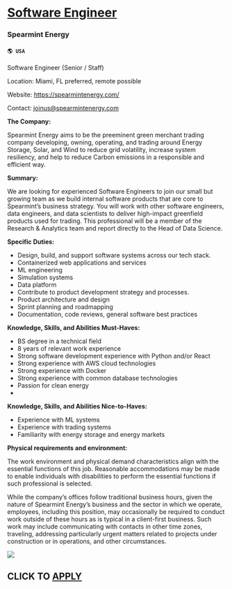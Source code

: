 # [Software Engineer](https://www.remotewlb.com/apply/software-engineer-66229)  
### Spearmint Energy  
#### `🌎 USA`  

Software Engineer (Senior / Staff)

  

Location: Miami, FL preferred, remote possible

Website: https://spearmintenergy.com/

Contact: joinus@spearmintenergy.com

  

 **The Company:**

Spearmint Energy aims to be the preeminent green merchant trading company developing, owning, operating, and trading around Energy Storage, Solar, and Wind to reduce grid volatility, increase system resiliency, and help to reduce Carbon emissions in a responsible and efficient way.

  

 **Summary:**

We are looking for experienced Software Engineers to join our small but growing team as we build internal software products that are core to Spearmint’s business strategy. You will work with other software engineers, data engineers, and data scientists to deliver high-impact greenfield products used for trading. This professional will be a member of the Research & Analytics team and report directly to the Head of Data Science.

  

 **Specific Duties:**

  * Design, build, and support software systems across our tech stack.
  * Containerized web applications and services
  * ML engineering
  * Simulation systems
  * Data platform
  * Contribute to product development strategy and processes.
  * Product architecture and design
  * Sprint planning and roadmapping
  * Documentation, code reviews, general software best practices

  

 **Knowledge, Skills, and Abilities Must-Haves:**

  * BS degree in a technical field
  * 8 years of relevant work experience
  * Strong software development experience with Python and/or React
  * Strong experience with AWS cloud technologies
  * Strong experience with Docker
  * Strong experience with common database technologies
  * Passion for clean energy
  *   

 **Knowledge, Skills, and Abilities Nice-to-Haves:**

  * Experience with ML systems
  * Experience with trading systems
  * Familiarity with energy storage and energy markets

  

 **Physical requirements and environment:**

The work environment and physical demand characteristics align with the essential functions of this job. Reasonable accommodations may be made to enable individuals with disabilities to perform the essential functions if such professional is selected.

While the company’s offices follow traditional business hours, given the nature of Spearmint Energy’s business and the sector in which we operate, employees, including this position, may occasionally be required to conduct work outside of these hours as is typical in a client-first business. Such work may include communicating with contacts in other time zones, traveling, addressing particularly urgent matters related to projects under construction or in operations, and other circumstances.

![](https://remotive.com/job/track/1899805/blank.gif?source=public_api)  
## CLICK TO [APPLY](https://www.remotewlb.com/apply/software-engineer-66229)

